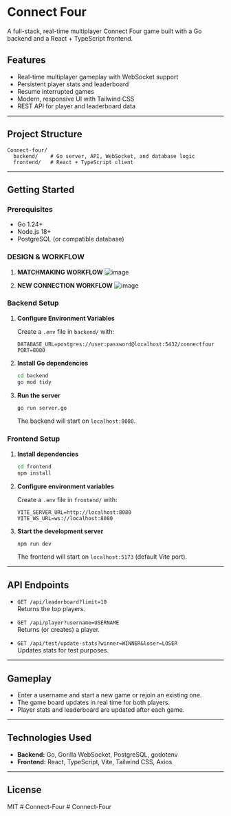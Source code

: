 # Connect Four

A full-stack, real-time multiplayer Connect Four game built with a Go backend and a React + TypeScript frontend.

## Features

- Real-time multiplayer gameplay with WebSocket support
- Persistent player stats and leaderboard
- Resume interrupted games
- Modern, responsive UI with Tailwind CSS
- REST API for player and leaderboard data

---

## Project Structure

```
Connect-four/
  backend/    # Go server, API, WebSocket, and database logic
  frontend/   # React + TypeScript client
```

---

## Getting Started

### Prerequisites

- Go 1.24+
- Node.js 18+
- PostgreSQL (or compatible database)
### DESIGN & WORKFLOW

1. **MATCHMAKING WORKFLOW**
  ![image](https://github.com/user-attachments/assets/9fa4e994-6ea2-43d3-b603-0e5d5dfbcfb0)

2. **NEW CONNECTION WORKFLOW**
  ![image](https://github.com/user-attachments/assets/c210fd41-54f2-4331-89f8-c2c3c1e0fa06)

### Backend Setup

1. **Configure Environment Variables**

   Create a `.env` file in `backend/` with:

   ```env
   DATABASE_URL=postgres://user:password@localhost:5432/connectfour
   PORT=8080
   ```

2. **Install Go dependencies**

   ```sh
   cd backend
   go mod tidy
   ```

3. **Run the server**

   ```sh
   go run server.go
   ```

   The backend will start on `localhost:8080`.

### Frontend Setup

1. **Install dependencies**

   ```sh
   cd frontend
   npm install
   ```

2. **Configure environment variables**

   Create a `.env` file in `frontend/` with:

   ```env
   VITE_SERVER_URL=http://localhost:8080
   VITE_WS_URL=ws://localhost:8080
   ```

3. **Start the development server**

   ```sh
   npm run dev
   ```

   The frontend will start on `localhost:5173` (default Vite port).

---

## API Endpoints

- `GET /api/leaderboard?limit=10`  
  Returns the top players.

- `GET /api/player?username=USERNAME`  
  Returns (or creates) a player.

- `GET /api/test/update-stats?winner=WINNER&loser=LOSER`  
  Updates stats for test purposes.

---

## Gameplay

- Enter a username and start a new game or rejoin an existing one.
- The game board updates in real time for both players.
- Player stats and leaderboard are updated after each game.

---

## Technologies Used

- **Backend:** Go, Gorilla WebSocket, PostgreSQL, godotenv
- **Frontend:** React, TypeScript, Vite, Tailwind CSS, Axios

---

## License

MIT 
#   C o n n e c t - F o u r  
 #   C o n n e c t - F o u r  
 